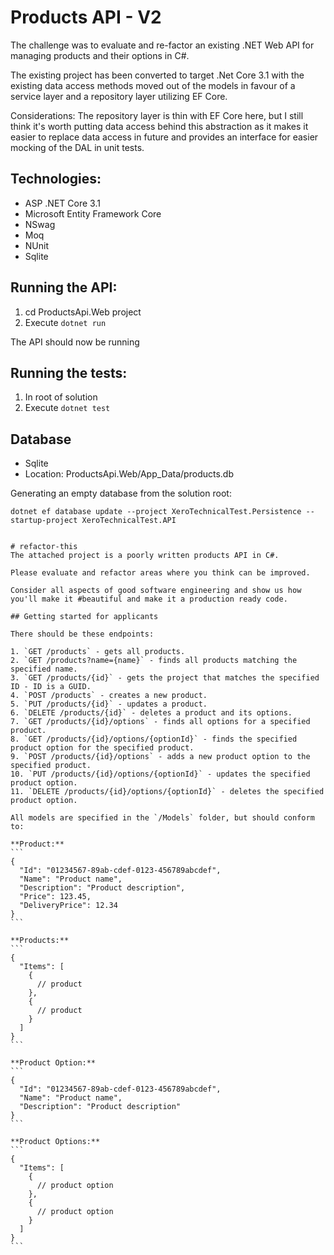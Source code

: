 # Products API - V2

The challenge was to evaluate and re-factor an existing .NET Web API for managing products and their options in C#. 

The existing project has been converted to target .Net Core 3.1 with the existing data access methods moved out of
the models in favour of a service layer and a repository layer utilizing EF Core.

Considerations:
The repository layer is thin with EF Core here, but I still think it's worth putting data access behind
this abstraction as it makes it easier to replace data access in future and
provides an interface for easier mocking of the DAL in unit tests.

## Technologies:

- ASP .NET Core 3.1
- Microsoft Entity Framework Core
- NSwag
- Moq
- NUnit
- Sqlite

## Running the API:

1. cd ProductsApi.Web project
3. Execute `dotnet run`

The API should now be running

## Running the tests:

1. In root of solution
3. Execute `dotnet test`

## Database

- Sqlite
- Location: ProductsApi.Web/App_Data/products.db

Generating an empty database from the solution root: 
```
dotnet ef database update --project XeroTechnicalTest.Persistence --startup-project XeroTechnicalTest.API
```




~~~~~~~~~~~~~~~~~~~~~~~~~~~~~~~~~~~~~~~~~~~~~~~~~~~~~~~~~~~~~~~~~~~~~~~~~~~~~~~~~~~~~~~~~~~~~~~~~~~~~~~~~

# refactor-this
The attached project is a poorly written products API in C#.

Please evaluate and refactor areas where you think can be improved. 

Consider all aspects of good software engineering and show us how you'll make it #beautiful and make it a production ready code.

## Getting started for applicants

There should be these endpoints:

1. `GET /products` - gets all products.
2. `GET /products?name={name}` - finds all products matching the specified name.
3. `GET /products/{id}` - gets the project that matches the specified ID - ID is a GUID.
4. `POST /products` - creates a new product.
5. `PUT /products/{id}` - updates a product.
6. `DELETE /products/{id}` - deletes a product and its options.
7. `GET /products/{id}/options` - finds all options for a specified product.
8. `GET /products/{id}/options/{optionId}` - finds the specified product option for the specified product.
9. `POST /products/{id}/options` - adds a new product option to the specified product.
10. `PUT /products/{id}/options/{optionId}` - updates the specified product option.
11. `DELETE /products/{id}/options/{optionId}` - deletes the specified product option.

All models are specified in the `/Models` folder, but should conform to:

**Product:**
```
{
  "Id": "01234567-89ab-cdef-0123-456789abcdef",
  "Name": "Product name",
  "Description": "Product description",
  "Price": 123.45,
  "DeliveryPrice": 12.34
}
```

**Products:**
```
{
  "Items": [
    {
      // product
    },
    {
      // product
    }
  ]
}
```

**Product Option:**
```
{
  "Id": "01234567-89ab-cdef-0123-456789abcdef",
  "Name": "Product name",
  "Description": "Product description"
}
```

**Product Options:**
```
{
  "Items": [
    {
      // product option
    },
    {
      // product option
    }
  ]
}
```
